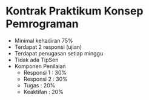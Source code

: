 # Kontrak Praktikum Konsep Pemrograman

- Minimal kehadiran 75%
- Terdapat 2 responsi (ujian)
- Terdapat penugasan setiap minggu
- Tidak ada TipSen
- Komponen Penilaian
  - Responsi 1 : 30%
  - Responsi 2 : 30%
  - Tugas : 20%
  - Keaktifan : 20%
